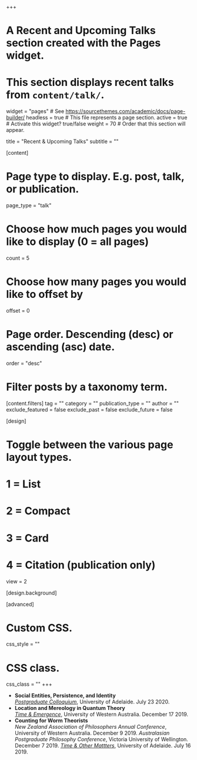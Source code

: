 
+++
# A Recent and Upcoming Talks section created with the Pages widget.
# This section displays recent talks from `content/talk/`.

widget = "pages"  # See https://sourcethemes.com/academic/docs/page-builder/
headless = true  # This file represents a page section.
active = true  # Activate this widget? true/false
weight = 70  # Order that this section will appear.

title = "Recent & Upcoming Talks"
subtitle = ""

[content]
  # Page type to display. E.g. post, talk, or publication.
  page_type = "talk"
  
  # Choose how much pages you would like to display (0 = all pages)
  count = 5
  
  # Choose how many pages you would like to offset by
  offset = 0

  # Page order. Descending (desc) or ascending (asc) date.
  order = "desc"

  # Filter posts by a taxonomy term.
  [content.filters]
    tag = ""
    category = ""
    publication_type = ""
    author = ""
    exclude_featured = false
    exclude_past = false
    exclude_future = false
    
[design]
  # Toggle between the various page layout types.
  #   1 = List
  #   2 = Compact
  #   3 = Card
  #   4 = Citation (publication only)
  view = 2
  
[design.background]

  
[advanced]
 # Custom CSS. 
 css_style = ""
 
 # CSS class.
 css_class = ""
+++

- **Social Entities, Persistence, and Identity**    
    *[Postgraduate Colloquium](https://antonyeagle.org/pg-colloquium-2020.html)*, University of Adelaide. July 23 2020.
- **Location and Mereology in Quantum Theory**    
    *[Time & Emergence](https://sites.google.com/site/sambaronphilosophy/time-and-emergence-2019?authuser=0l)*, University of Western Australia. December 17 2019.
- **Counting for Worm Theorists**    
    *New Zealand Association of Philosophers Annual Conference*, University of Western Australia. December 9 2019.
    *Australasian Postgraduate Philosophy Conference*, Victoria University of Wellington. December 7 2019.
    *[Time & Other Mattters](https://philevents.org/event/show/72654)*, University of Adelaide. July 16 2019.

